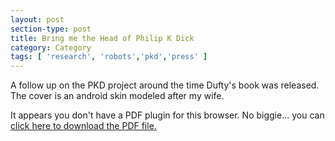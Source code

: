 ```yaml
---
layout: post
section-type: post
title: Bring me the Head of Philip K Dick
category: Category
tags: [ 'research', 'robots','pkd','press' ]
---
```

A follow up on the PKD project around the time Dufty's book was released. The cover is an android skin modeled after my wife.

<object data="https://umdrive.memphis.edu/aolney/public/press/flyer_pkd_5_23_12.pdf" type="application/pdf" width="100%" height="600px">
 
  <p>It appears you don't have a PDF plugin for this browser.
  No biggie... you can <a href="https://umdrive.memphis.edu/aolney/public/press/flyer_pkd_5_23_12.pdf">click here to
  download the PDF file.</a></p>
  
</object>
